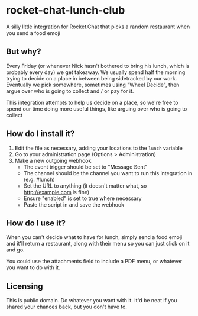 # rocket-chat-lunch-club
A silly little integration for Rocket.Chat that picks a random restaurant when you send a food emoji

## But why?
Every Friday (or whenever Nick hasn't bothered to bring his lunch, which is probably every day) we get takeaway. We usually spend half the morning trying to decide on a place in between being sidetracked by our work. Eventually we pick somewhere, sometimes using "Wheel Decide", then argue over who is going to collect and / or pay for it.

This integration attempts to help us decide on a place, so we're free to spend our time doing more useful things, like arguing over who is going to collect

## How do I install it?
1. Edit the file as necessary, adding your locations to the `lunch` variable
2. Go to your administration page (Options > Administration)
3. Make a new outgoing webhook
   * The event trigger should be set to "Message Sent"
   * The channel should be the channel you want to run this integration in (e.g. \#lunch)
   * Set the URL to anything (it doesn't matter what, so http://example.com is fine)
   * Ensure "enabled" is set to true where necessary
   * Paste the script in and save the webhook

## How do I use it?
When you can't decide what to have for lunch, simply send a food emoji and it'll return a restaurant, along with their menu so you can just click on it and go.

You could use the attachments field to include a PDF menu, or whatever you want to do with it.

## Licensing
This is public domain. Do whatever you want with it. It'd be neat if you shared your chances back, but you don't have to.  
